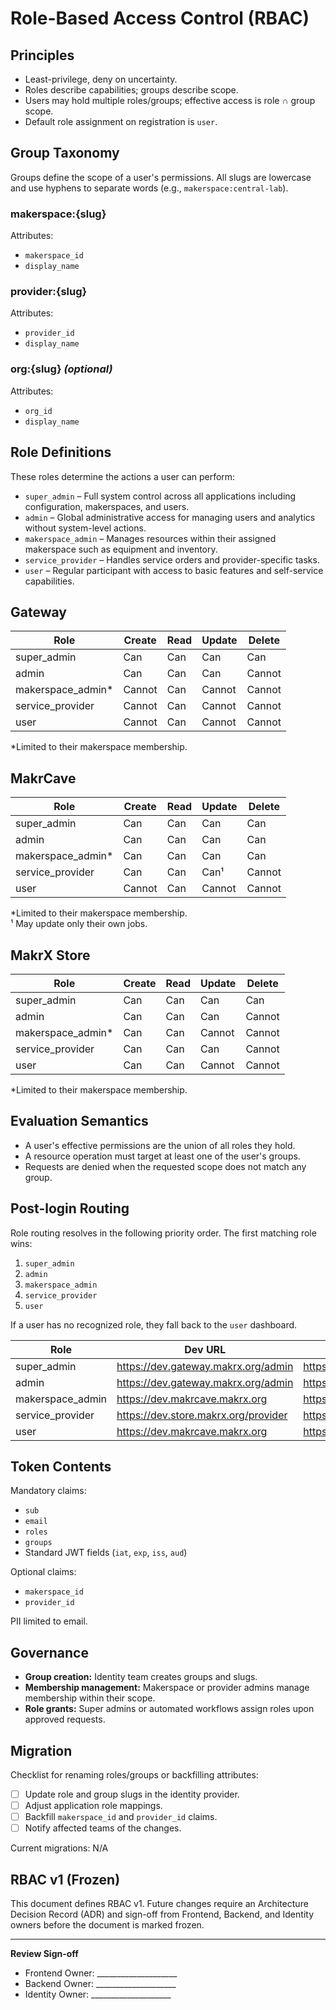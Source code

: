 # Role-Based Access Control (RBAC)

## Principles

- Least-privilege, deny on uncertainty.
- Roles describe capabilities; groups describe scope.
- Users may hold multiple roles/groups; effective access is role ∩ group scope.
- Default role assignment on registration is `user`.

## Group Taxonomy

Groups define the scope of a user's permissions. All slugs are lowercase and use hyphens to separate words (e.g., `makerspace:central-lab`).

### makerspace:{slug}

Attributes:

- `makerspace_id`
- `display_name`

### provider:{slug}

Attributes:

- `provider_id`
- `display_name`

### org:{slug} *(optional)*

Attributes:

- `org_id`
- `display_name`

## Role Definitions

These roles determine the actions a user can perform:

- `super_admin` – Full system control across all applications including configuration, makerspaces, and users.
- `admin` – Global administrative access for managing users and analytics without system-level actions.
- `makerspace_admin` – Manages resources within their assigned makerspace such as equipment and inventory.
- `service_provider` – Handles service orders and provider-specific tasks.
- `user` – Regular participant with access to basic features and self-service capabilities.

## Gateway

| Role | Create | Read | Update | Delete |
| --- | --- | --- | --- | --- |
| super_admin | Can | Can | Can | Can |
| admin | Can | Can | Can | Cannot |
| makerspace_admin* | Cannot | Can | Cannot | Cannot |
| service_provider | Cannot | Can | Cannot | Cannot |
| user | Cannot | Can | Cannot | Cannot |

\*Limited to their makerspace membership.

## MakrCave

| Role | Create | Read | Update | Delete |
| --- | --- | --- | --- | --- |
| super_admin | Can | Can | Can | Can |
| admin | Can | Can | Can | Can |
| makerspace_admin* | Can | Can | Can | Can |
| service_provider | Can | Can | Can¹ | Cannot |
| user | Cannot | Can | Cannot | Cannot |

\*Limited to their makerspace membership.  
¹ May update only their own jobs.

## MakrX Store

| Role | Create | Read | Update | Delete |
| --- | --- | --- | --- | --- |
| super_admin | Can | Can | Can | Can |
| admin | Can | Can | Can | Cannot |
| makerspace_admin* | Can | Can | Cannot | Cannot |
| service_provider | Can | Can | Can | Cannot |
| user | Can | Can | Cannot | Cannot |

\*Limited to their makerspace membership.

## Evaluation Semantics

- A user's effective permissions are the union of all roles they hold.
- A resource operation must target at least one of the user's groups.
- Requests are denied when the requested scope does not match any group.

## Post-login Routing

Role routing resolves in the following priority order. The first matching role wins:

1. `super_admin`
2. `admin`
3. `makerspace_admin`
4. `service_provider`
5. `user`

If a user has no recognized role, they fall back to the `user` dashboard.

| Role | Dev URL | Staging URL | Prod URL |
| --- | --- | --- | --- |
| super_admin | https://dev.gateway.makrx.org/admin | https://staging.gateway.makrx.org/admin | https://gateway.makrx.org/admin |
| admin | https://dev.gateway.makrx.org/admin | https://staging.gateway.makrx.org/admin | https://gateway.makrx.org/admin |
| makerspace_admin | https://dev.makrcave.makrx.org | https://staging.makrcave.makrx.org | https://makrcave.makrx.org |
| service_provider | https://dev.store.makrx.org/provider | https://staging.store.makrx.org/provider | https://store.makrx.org/provider |
| user | https://dev.makrcave.makrx.org | https://staging.makrcave.makrx.org | https://makrcave.makrx.org |


## Token Contents

Mandatory claims:

- `sub`
- `email`
- `roles`
- `groups`
- Standard JWT fields (`iat`, `exp`, `iss`, `aud`)

Optional claims:

- `makerspace_id`
- `provider_id`

PII limited to email.

## Governance

- **Group creation:** Identity team creates groups and slugs.
- **Membership management:** Makerspace or provider admins manage membership within their scope.
- **Role grants:** Super admins or automated workflows assign roles upon approved requests.

## Migration

Checklist for renaming roles/groups or backfilling attributes:

- [ ] Update role and group slugs in the identity provider.
- [ ] Adjust application role mappings.
- [ ] Backfill `makerspace_id` and `provider_id` claims.
- [ ] Notify affected teams of the changes.

Current migrations: N/A

## RBAC v1 (Frozen)

This document defines RBAC v1. Future changes require an Architecture Decision Record (ADR) and sign-off from Frontend, Backend, and Identity owners before the document is marked frozen.

---

**Review Sign-off**

- Frontend Owner: ____________________
- Backend Owner: ____________________
- Identity Owner: ____________________
